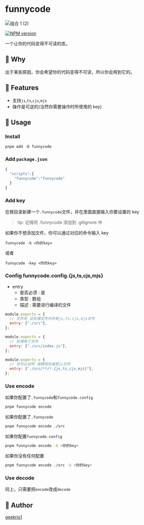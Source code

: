 # funnycode

![组合 1 (2)](https://user-images.githubusercontent.com/35247521/184304011-6159b7bd-1b26-4e7c-8f94-1354378503ca.png)

[![NPM version](https://badge.fury.io/js/funnycode.png)](https://www.npmjs.com/package/funnycode)

一个让你的代码变得不可读的库。

## 🤔️ Why

出于某些原因，你会希望你的代码变得不可读，所以你会用到它的。

## 🚀 Features

- 支持`js`,`ts`,`cjs`,`mjs`
- 操作是可逆的(当然你需要操作时所使用的 key)

## 🔧 Usage

### Install

```ball
pnpm add -D funnycode
```

### Add `package.json`

```javascript
{
  "scripts":{
   	"funnycode":"funnycode"
  }
}
```

### Add key

在根目录新建一个`.funnycode`文件，并在里面直接输入你要设置的 key

> tip: 记得将 .funnycode 添加到 .gitignore 中

如果你不想添加文件，你可以通过对应的命令输入 key

```
funnycode -k <你的key>
```

或者

```
funnycode -key <你的key>
```

### Config funnycode.config.{js,ts,cjs,mjs}

- entry
  - 是否必须 : 是
  - 类型 : 数组
  - 描述 : 需要进行编译的文件

```javascript
module.exports = {
  // 文件夹 会处理文件内所有js,ts,cjs,mjs文件
  entry: ["./src"],
};
```

```javascript
module.exports = {
  // 处理单个文件
  entry: ["./src/index.js"],
};
```

```javascript
module.exports = {
  // 也可以这样 请确保后缀是js文件
  entry: ["./src/**/*.{js,ts,cjs,mjs}"],
};
```

### Use encode

如果你配置了`.funnycode`和`funnycode.config`

```bash
pnpm funnycode encode
```

如果你配置了`.funnycode`

```bash
pnpm funnycode encode ./src
```

如果你配置`funnycode.config`

```bash
pnpm funnycode encode -k <你的key>
```

如果你没有任何配置

```bash
pnpm funnycode encode ./src -k <你的key>
```

### Use decode

同上，只需要把`encode`改成`decode`


## 🐼 Author

[geekris1](https://github.com/geekris1)
